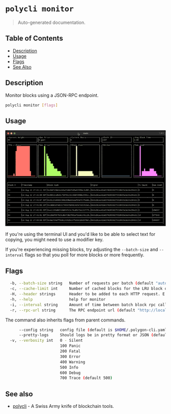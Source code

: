 # `polycli monitor`

> Auto-generated documentation.

## Table of Contents

- [Description](#description)
- [Usage](#usage)
- [Flags](#flags)
- [See Also](#see-also)

## Description

Monitor blocks using a JSON-RPC endpoint.

```bash
polycli monitor [flags]
```

## Usage

![GIF of `polycli monitor`](assets/monitor.gif)

If you're using the terminal UI and you'd like to be able to select text for copying, you might need to use a modifier key.

If you're experiencing missing blocks, try adjusting the `--batch-size` and `--interval` flags so that you poll for more blocks or more frequently.

## Flags

```bash
  -b, --batch-size string   Number of requests per batch (default "auto")
  -c, --cache-limit int     Number of cached blocks for the LRU block data structure (Min 100) (default 200)
  -H, --header strings      Header to be added to each HTTP request. E.g. "X-First-Name: Joe"
  -h, --help                help for monitor
  -i, --interval string     Amount of time between batch block rpc calls (default "5s")
  -r, --rpc-url string      The RPC endpoint url (default "http://localhost:8545")
```

The command also inherits flags from parent commands.

```bash
      --config string   config file (default is $HOME/.polygon-cli.yaml)
      --pretty-logs     Should logs be in pretty format or JSON (default true)
  -v, --verbosity int   0 - Silent
                        100 Panic
                        200 Fatal
                        300 Error
                        400 Warning
                        500 Info
                        600 Debug
                        700 Trace (default 500)
```

## See also

- [polycli](polycli.md) - A Swiss Army knife of blockchain tools.
